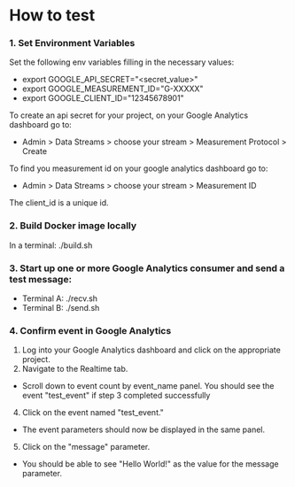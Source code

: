 # How to test

### 1. Set Environment Variables
Set the following env variables filling in the necessary values:
- export GOOGLE_API_SECRET="<secret_value>"
- export GOOGLE_MEASUREMENT_ID="G-XXXXX"
- export GOOGLE_CLIENT_ID="12345678901"

To create an api secret for your project, on your Google Analytics dashboard go to:
- Admin > Data Streams > choose your stream > Measurement Protocol > Create

To find you measurement id on your google analytics dashboard go to:
- Admin > Data Streams > choose your stream > Measurement ID

The client_id is a unique id.

### 2. Build Docker image locally

In a terminal: ./build.sh

### 3. Start up one or more Google Analytics consumer and send a test message:

- Terminal A: ./recv.sh
- Terminal B: ./send.sh

### 4. Confirm event in Google Analytics
1. Log into your Google Analytics dashboard and click on the appropriate project.
3. Navigate to the Realtime tab.
- Scroll down to event count by event_name panel. You should see the event "test_event" if step 3 completed successfully
4. Click on the event named "test_event."
- The event parameters should now be displayed in the same panel.
5. Click on the "message" parameter.
- You should be able to see "Hello World!" as the value for the message parameter.
